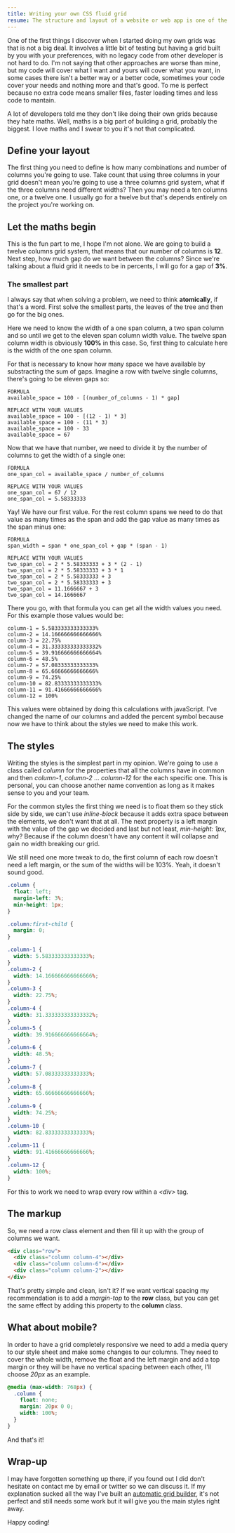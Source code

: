 ```yaml
---
title: Writing your own CSS fluid grid
resume: The structure and layout of a website or web app is one of the main decisions made over its design. There are a lot of grid systems already built and ready to use like the ones included in Bootstrap or Foundation, but I prefer to build my own and have more control over the layout of my project.
---
```


One of the first things I discover when I started doing my own grids was that is not a big deal. It involves a little bit of testing but having a grid built by you with your preferences, with no legacy code from other developer is not hard to do. I'm not saying that other approaches are worse than mine, but my code will cover what I want and yours will cover what you want, in some cases there isn't a better way or a better code, sometimes your code cover your needs and nothing more and that's good. To me is perfect because no extra code means smaller files, faster loading times and less code to mantain.

A lot of developers told me they don't like doing their own grids because they hate maths. Well, maths is a big part of building a grid, probably the biggest. I love maths and I swear to you it's not that complicated.


## Define your layout

The first thing you need to define is how many combinations and number of columns you're going to use. Take count that using three columns in your grid doesn't mean you're going to use a three columns grid system, what if the three columns need different widths? Then you may need a ten columns one, or a twelve one. I usually go for a twelve but that's depends entirely on the project you're working on.


## Let the maths begin

This is the fun part to me, I hope I'm not alone. We are going to build a twelve columns grid system, that means that our number of columns is **12**. Next step, how much gap do we want between the columns? Since we're talking about a fluid grid it needs to be in percents, I will go for a gap of **3%**.

### The smallest part

I always say that when solving a problem, we need to think **atomically**, if that's a word. First solve the smallest parts, the leaves of the tree and then go for the big ones.

Here we need to know the width of a one span column, a two span column and so until we get to the eleven span column width value. The twelve span column width is obviously **100%** in this case. So, first thing to calculate here is the width of the one span column.

For that is necessary to know how many space we have available by substracting the sum of gaps. Imagine a row with twelve single columns, there's going to be eleven gaps so:

```
FORMULA
available_space = 100 - [(number_of_columns - 1) * gap]

REPLACE WITH YOUR VALUES
available_space = 100 - [(12 - 1) * 3]
available_space = 100 - (11 * 3)
available_space = 100 - 33
available_space = 67
```

Now that we have that number, we need to divide it by the number of columns to get the width of a single one:

```
FORMULA
one_span_col = available_space / number_of_columns

REPLACE WITH YOUR VALUES
one_span_col = 67 / 12
one_span_col = 5.58333333
```

Yay! We have our first value. For the rest column spans we need to do that value as many times as the span and add the gap value as many times as the span minus one:

```
FORMULA
span_width = span * one_span_col + gap * (span - 1)

REPLACE WITH YOUR VALUES
two_span_col = 2 * 5.58333333 + 3 * (2 - 1)
two_span_col = 2 * 5.58333333 + 3 * 1
two_span_col = 2 * 5.58333333 + 3
two_span_col = 2 * 5.58333333 + 3
two_span_col = 11.1666667 + 3
two_span_col = 14.1666667
```

There you go, with that formula you can get all the width values you need. For this example those values would be:

```
column-1 = 5.583333333333333%
column-2 = 14.166666666666666%
column-3 = 22.75%
column-4 = 31.333333333333332%
column-5 = 39.916666666666664%
column-6 = 48.5%
column-7 = 57.08333333333333%
column-8 = 65.66666666666666%
column-9 = 74.25%
column-10 = 82.83333333333333%
column-11 = 91.41666666666666%
column-12 = 100%
```

This values were obtained by doing this calculations with javaScript. I've changed the name of our columns and added the percent symbol because now we have to think about the styles we need to make this work.


## The styles

Writing the styles is the simplest part in my opinion. We're going to use a class called *column* for the properties that all the columns have in common and then *column-1*, *column-2* ... *column-12* for the each specific one. This is personal, you can choose another name convention as long as it makes sense to you and your team.

For the common styles the first thing we need is to float them so they stick side by side, we can't use *inline-block* because it adds extra space between the elements, we don't want that at all. The next property is a left margin with the value of the gap we decided and last but not least, *min-height: 1px*, why? Because if the column doesn't have any content it will collapse and gain no width breaking our grid.

We still need one more tweak to do, the first column of each row doesn't need a left margin, or the sum of the widths will be 103%. Yeah, it doesn't sound good.

```css
.column {
  float: left;
  margin-left: 3%;
  min-height: 1px;
}

.column:first-child {
  margin: 0;
}

.column-1 {
  width: 5.583333333333333%;
}
.column-2 {
  width: 14.166666666666666%;
}
.column-3 {
  width: 22.75%;
}
.column-4 {
  width: 31.333333333333332%;
}
.column-5 {
  width: 39.916666666666664%;
}
.column-6 {
  width: 48.5%;
}
.column-7 {
  width: 57.08333333333333%;
}
.column-8 {
  width: 65.66666666666666%;
}
.column-9 {
  width: 74.25%;
}
.column-10 {
  width: 82.83333333333333%;
}
.column-11 {
  width: 91.41666666666666%;
}
.column-12 {
  width: 100%;
}
```

For this to work we need to wrap every row within a *&lt;div&gt;* tag.


## The markup

So, we need a row class element and then fill it up with the group of columns we want.

```html
<div class="row">
  <div class="column column-4"></div>
  <div class="column column-6"></div>
  <div class="column column-2"></div>
</div>
```

That's pretty simple and clean, isn't it? If we want vertical spacing my recommendation is to add a *margin-top* to the **row** class, but you can get the same effect by adding this property to the **column** class.


## What about mobile?

In order to have a grid completely responsive we need to add a media query to our style sheet and make some changes to our columns. They need to cover the whole width, remove the float and the left margin and add a top margin or they will be have no vertical spacing between each other, I'll choose *20px* as an example.

```css
@media (max-width: 768px) {
  .column {
    float: none;
    margin: 20px 0 0;
    width: 100%;
  }
}
```

And that's it!


## Wrap-up

I may have forgotten something up there, if you found out I did don't hesitate on contact me by email or twitter so we can discuss it. If my explanation sucked all the way I've built an <a href="https://jeremenichelli.github.io/gridbuilder" target="_blank">automatic grid builder</a>, it's not perfect and still needs some work but it will give you the main styles right away.

Happy coding!
